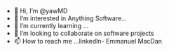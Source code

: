 - 👋 Hi, I’m @yawMD
- 👀 I’m interested in Anything Software...
- 🌱 I’m currently learning ...
- 💞️ I’m looking to collaborate on software projects
- 📫 How to reach me ...linkedIn- Emmanuel MacDan

<!---
yawMD/yawMD is a ✨ special ✨ repository because its `README.md` (this file) appears on your GitHub profile.
You can click the Preview link to take a look at your changes.
--->
